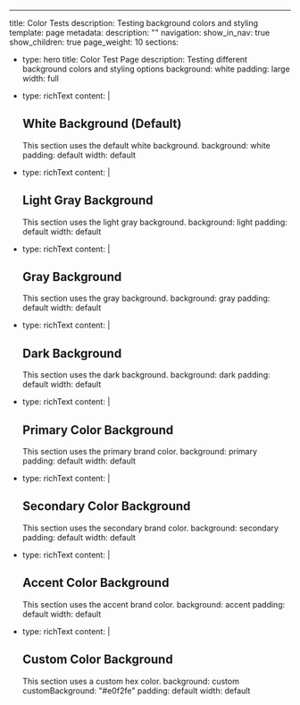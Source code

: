 ---

title: Color Tests
description: Testing background colors and styling
template: page
metadata:
description: ""
navigation:
show_in_nav: true
show_children: true
page_weight: 10
sections:

- type: hero
  title: Color Test Page
  description: Testing different background colors and styling options
  background: white
  padding: large
  width: full

- type: richText
  content: |

    ## White Background (Default)

    This section uses the default white background.
    background: white
    padding: default
    width: default

- type: richText
  content: |

    ## Light Gray Background

    This section uses the light gray background.
    background: light
    padding: default
    width: default

- type: richText
  content: |

    ## Gray Background

    This section uses the gray background.
    background: gray
    padding: default
    width: default

- type: richText
  content: |

    ## Dark Background

    This section uses the dark background.
    background: dark
    padding: default
    width: default

- type: richText
  content: |

    ## Primary Color Background

    This section uses the primary brand color.
    background: primary
    padding: default
    width: default

- type: richText
  content: |

    ## Secondary Color Background

    This section uses the secondary brand color.
    background: secondary
    padding: default
    width: default

- type: richText
  content: |

    ## Accent Color Background

    This section uses the accent brand color.
    background: accent
    padding: default
    width: default

- type: richText
  content: |
    ## Custom Color Background
    This section uses a custom hex color.
    background: custom
    customBackground: "#e0f2fe"
    padding: default
    width: default

